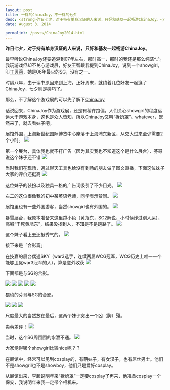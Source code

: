```yaml
---
layout: post
title: 一样的ChinaJoy，不一样的七夕
desc: <strong>昨日七夕，对于持有单身汉证的人来说，只好和基友一起畅游ChinaJoy。</strong>
date: August 3, 2014

permalink: /posts/ChinaJoy2014.html
---
```

<strong>昨日七夕，对于持有单身汉证的人来说，只好和基友一起畅游ChinaJoy。</strong>

最早听说ChinaJoy还要追溯到07年左右，那时高一，那时的我还是那么纯洁^_^。我玩游戏但却不关心游戏展，好友王智跟我提到ChinaJoy，说到一个showgirl，叫[丁贝莉](http://weibo.com/baileyding)，她是06年最火的SG，没有之一。

时隔八年，由于读书原因来到上海，正好周末，就约着几位好友一起逛了ChinaJoy，七夕则是碰巧了。

那么，不了解这个游戏展的可以先了解下[ChinaJoy](http://baike.baidu.com/view/9551662.htm?from_id=6257806&type=syn&fromtitle=ChinaJoy&fr=aladdin)

话说回来，ChinaJoy作为游戏展，还是有稍许跑偏，人们关心showgirl的程度远远大于游戏本身，这也是众人皆知，所以ChinaJoy又叫“拆奶罩”。whatever，既然来了，就去看妹子吧。

展馆外围，上海新世纪国际博览中心座落于上海浦东新区，从交大过来至少需要2个小时。
<img src="http://storage.live.com/items/D9101968C23B1EEE%213514"/>

第一个展台，具体我也就不打广告（因为其实我也不知道这个是什么展台），芬哥说这个妹子还不错
<img src="http://storage.live.com/items/D9101968C23B1EEE%213499"/>

当时我们在现场，通过聊天工具也给没有到场的朋友做了图文直播，下面这位妹子大家的评价还挺高
<img src="http://storage.live.com/items/D9101968C23B1EEE%213515"/>

这位妹子的装扮以及独具一格的广告词吸引了不少目光。
<img src="http://storage.live.com/items/D9101968C23B1EEE%213522"/>

右二的这位很像我的初中某英语老师，同学表示赞同。
<img src="http://storage.live.com/items/D9101968C23B1EEE%213519"/>

展馆里也有一些外国游客，当然showgirl也有外国的。
<img src="http://storage.live.com/items/D9101968C23B1EEE%213507"/>

暴雪展台，我原本准备来这里蹲小色（黄旭东，SC2解说，小时候炸过别人屎），高喊“干死黄旭东”，结果没找到人，不知是不是跑路了。
<img src="http://storage.live.com/items/D9101968C23B1EEE%213526"/>

这个妹子看上去还挺秀气的。
<img src="http://storage.live.com/items/D9101968C23B1EEE%213528"/>

接下来是「合影篇」

在技嘉的展台偶遇SKY（war3选手，连续两届WCG冠军，WCG历史上唯一一个能够卫冕war3冠军的人），算是意外收获
<img src="http://storage.live.com/items/D9101968C23B1EEE%213502"/>

下面都是与SG的合影。

<img src="http://storage.live.com/items/D9101968C23B1EEE%213500"/>

<img src="http://storage.live.com/items/D9101968C23B1EEE%213503"/>

<img src="http://storage.live.com/items/D9101968C23B1EEE%213504"/>

<img src="http://storage.live.com/items/D9101968C23B1EEE%213506"/>

<img src="http://storage.live.com/items/D9101968C23B1EEE%213511"/>

猥琐的芬哥与SG的合影。

<img src="http://storage.live.com/items/D9101968C23B1EEE%213508"/>

<img src="http://storage.live.com/items/D9101968C23B1EEE%213509"/>

<img src="http://storage.live.com/items/D9101968C23B1EEE%213513"/>

尺度最大的当然放在最后，这两个妹子突出一个凶（胸）殘。

卖萌差评！
<img src="http://storage.live.com/items/D9101968C23B1EEE%213505"/>

当时，这个SG周围围的水泄不通。
<img src="http://storage.live.com/items/D9101968C23B1EEE%213524"/>

大家觉得哪个showgirl比较nice呢？？

在展馆中，经常可以见到cosplay的，有萌妹子，有女汉子，也有屌丝男士。他们不是showgril也不是showboy，他们只是爱好cosplay。

从展馆出来，李超说明年来“拆奶罩”一定要cosplay了再来，他准备cosplay一个保安，我说明年来我一定带个相机来。



